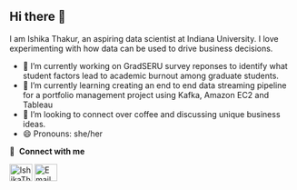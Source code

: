 ## Hi there 👋
I am Ishika Thakur, an aspiring data scientist at Indiana University. I love experimenting with how data can be used to drive business decisions. 

- 🔭 I’m currently working on GradSERU survey reponses to identify what student factors lead to academic burnout among graduate students.
- 🌱 I’m currently learning creating an end to end data streaming pipeline for a portfolio management project using Kafka, Amazon EC2 and Tableau
- 👯 I’m looking to connect over coffee and discussing unique business ideas.
- 😄 Pronouns: she/her
<!--- ⚡ Fun fact: -->
  
🔗 &nbsp;**Connect with me**
<p align="left">
<a href="https://www.linkedin.com/in/ishika-thakur2001" target="blank"><img align="center" src="https://raw.githubusercontent.com/rahuldkjain/github-profile-readme-generator/master/src/images/icons/Social/linked-in-alt.svg" alt="IshikaThakur" height="30" width="40" /></a>
<a href="mailto:ishikathakur2001@gmail.com"><img align="center" src="https://t3.ftcdn.net/jpg/01/81/00/34/360_F_181003490_CxW4fQ0H3VypIIsPkFGpMDviO8ysWjOZ.jpg" alt="Email" style="width: 40px; height: 30px;"></a>






